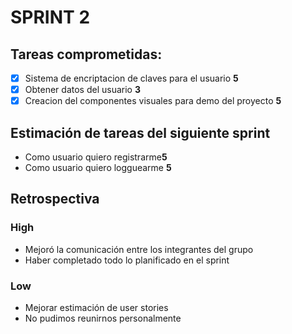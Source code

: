 # SPRINT 2

## Tareas comprometidas:
-  [x] Sistema de encriptacion de claves para el usuario **5**
-  [x] Obtener datos del usuario **3** 
-  [x] Creacion del componentes visuales para demo del proyecto **5**

## Estimación de tareas del siguiente sprint
- Como usuario quiero registrarme**5**
- Como usuario quiero logguearme **5**


## Retrospectiva

### High
- Mejoró la comunicación entre los integrantes del grupo
- Haber completado todo lo planificado en el sprint

### Low
- Mejorar estimación de user stories
- No pudimos reunirnos personalmente


